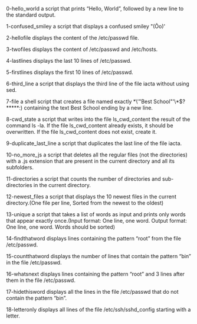 0-hello_world a script that prints “Hello, World”, followed by a new line to the standard output.

1-confused_smiley a script that displays a confused smiley "(Ôo)'

2-hellofile displays the content of the /etc/passwd file.

3-twofiles displays the content of /etc/passwd and /etc/hosts.

4-lastlines displays the last 10 lines of /etc/passwd.

5-firstlines displays the first 10 lines of /etc/passwd.

6-third_line a script that displays the third line of the file iacta without using sed.

7-file a shell script that creates a file named exactly \*\\'"Best School"\'\\*$\?\*\*\*\*\*:) containing the text Best School ending by a new line.

8-cwd_state a script that writes into the file ls_cwd_content the result of the command ls -la. If the file ls_cwd_content already exists, it should be overwritten. If the file ls_cwd_content does not exist, create it.

9-duplicate_last_line a script that duplicates the last line of the file iacta.

10-no_more_js a script that deletes all the regular files (not the directories) with a .js extension that are present in the current directory and all its subfolders.

11-directories a script that counts the number of directories and sub-directories in the current directory.

12-newest_files a script that displays the 10 newest files in the current directory.(One file per line, Sorted from the newest to the oldest)

13-unique a script that takes a list of words as input and prints only words that appear exactly once.(Input format: One line, one word. Output format: One line, one word. Words should be sorted)

14-findthatword displays lines containing the pattern “root” from the file /etc/passwd.

15-countthatword displays the number of lines that contain the pattern “bin” in the file /etc/passwd.

16-whatsnext displays lines containing the pattern “root” and 3 lines after them in the file /etc/passwd.

17-hidethisword displays all the lines in the file /etc/passwd that do not contain the pattern “bin”.

18-letteronly displays all lines of the file /etc/ssh/sshd_config starting with a letter.


